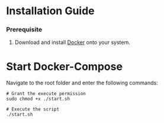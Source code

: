 # Installation Guide

### Prerequisite

1. Download and install [Docker](https://docs.docker.com/get-docker/) onto your system.

# Start Docker-Compose
Navigate to the root folder and enter the following commands:

```
# Grant the execute permission
sudo chmod +x ./start.sh

# Execute the script
./start.sh
```
